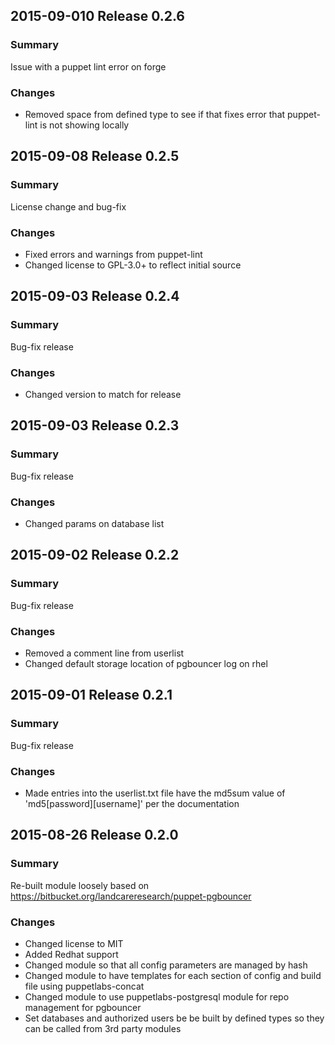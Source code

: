## 2015-09-010 Release 0.2.6
### Summary
Issue with a puppet lint error on forge

### Changes
 - Removed space from defined type to see if that fixes error that puppet-lint is not showing locally

## 2015-09-08 Release 0.2.5
### Summary
License change and bug-fix

### Changes
 - Fixed errors and warnings from puppet-lint
 - Changed license to GPL-3.0+ to reflect initial source

## 2015-09-03 Release 0.2.4
### Summary
Bug-fix release

### Changes
 - Changed version to match for release

## 2015-09-03 Release 0.2.3
### Summary
Bug-fix release

### Changes
 - Changed params on database list

## 2015-09-02 Release 0.2.2
### Summary
Bug-fix release

### Changes
 - Removed a comment line from userlist
 - Changed default storage location of pgbouncer log on rhel

## 2015-09-01 Release 0.2.1
### Summary
Bug-fix release

### Changes
 - Made entries into the userlist.txt file have the md5sum value of 'md5[password][username]' per the documentation

## 2015-08-26 Release 0.2.0
### Summary
Re-built module loosely based on https://bitbucket.org/landcareresearch/puppet-pgbouncer

### Changes
 - Changed license to MIT
 - Added Redhat support
 - Changed module so that all config parameters are managed by hash
 - Changed module to have templates for each section of config and build file using puppetlabs-concat
 - Changed module to use puppetlabs-postgresql module for repo management for pgbouncer
 - Set databases and authorized users be be built by defined types so they can be called from 3rd party modules
